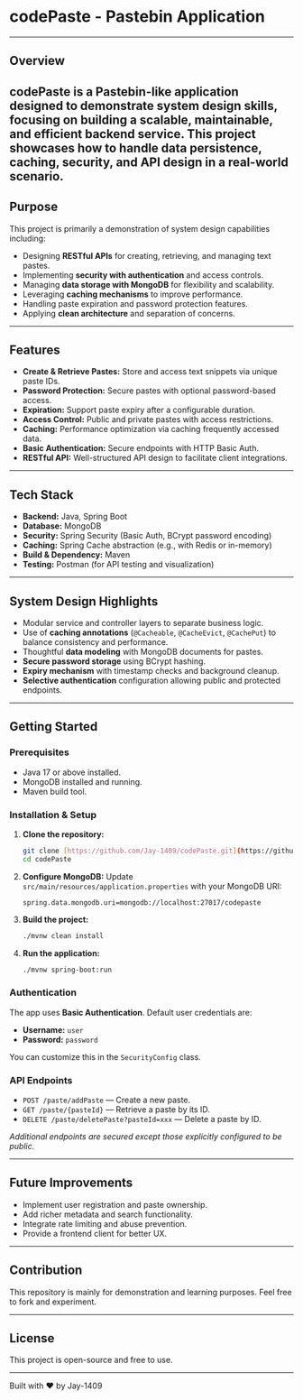 # codePaste - Pastebin Application

---

## Overview

codePaste is a Pastebin-like application designed to demonstrate **system design skills**, focusing on building a scalable, maintainable, and efficient backend service. This project showcases how to handle data persistence, caching, security, and API design in a real-world scenario.
---

## Purpose

This project is primarily a demonstration of system design capabilities including:

* Designing **RESTful APIs** for creating, retrieving, and managing text pastes.
* Implementing **security with authentication** and access controls.
* Managing **data storage with MongoDB** for flexibility and scalability.
* Leveraging **caching mechanisms** to improve performance.
* Handling paste expiration and password protection features.
* Applying **clean architecture** and separation of concerns.

---

## Features

* **Create & Retrieve Pastes:** Store and access text snippets via unique paste IDs.
* **Password Protection:** Secure pastes with optional password-based access.
* **Expiration:** Support paste expiry after a configurable duration.
* **Access Control:** Public and private pastes with access restrictions.
* **Caching:** Performance optimization via caching frequently accessed data.
* **Basic Authentication:** Secure endpoints with HTTP Basic Auth.
* **RESTful API:** Well-structured API design to facilitate client integrations.

---

## Tech Stack

* **Backend:** Java, Spring Boot
* **Database:** MongoDB
* **Security:** Spring Security (Basic Auth, BCrypt password encoding)
* **Caching:** Spring Cache abstraction (e.g., with Redis or in-memory)
* **Build & Dependency:** Maven
* **Testing:** Postman (for API testing and visualization)

---

## System Design Highlights

* Modular service and controller layers to separate business logic.
* Use of **caching annotations** (`@Cacheable`, `@CacheEvict`, `@CachePut`) to balance consistency and performance.
* Thoughtful **data modeling** with MongoDB documents for pastes.
* **Secure password storage** using BCrypt hashing.
* **Expiry mechanism** with timestamp checks and background cleanup.
* **Selective authentication** configuration allowing public and protected endpoints.

---

## Getting Started

### Prerequisites

* Java 17 or above installed.
* MongoDB installed and running.
* Maven build tool.

### Installation & Setup

1.  **Clone the repository:**
    ```bash
    git clone [https://github.com/Jay-1409/codePaste.git](https://github.com/Jay-1409/codePaste.git)
    cd codePaste
    ```
2.  **Configure MongoDB:**
    Update `src/main/resources/application.properties` with your MongoDB URI:
    ```properties
    spring.data.mongodb.uri=mongodb://localhost:27017/codepaste
    ```
3.  **Build the project:**
    ```bash
    ./mvnw clean install
    ```
4.  **Run the application:**
    ```bash
    ./mvnw spring-boot:run
    ```

### Authentication

The app uses **Basic Authentication**. Default user credentials are:

* **Username:** `user`
* **Password:** `password`

You can customize this in the `SecurityConfig` class.

### API Endpoints

* `POST /paste/addPaste` — Create a new paste.
* `GET /paste/{pasteId}` — Retrieve a paste by its ID.
* `DELETE /paste/deletePaste?pasteId=xxx` — Delete a paste by ID.

*Additional endpoints are secured except those explicitly configured to be public.*

---

## Future Improvements

* Implement user registration and paste ownership.
* Add richer metadata and search functionality.
* Integrate rate limiting and abuse prevention.
* Provide a frontend client for better UX.

---

## Contribution

This repository is mainly for demonstration and learning purposes. Feel free to fork and experiment.

---

## License

This project is open-source and free to use.

---

Built with ❤️ by Jay-1409
